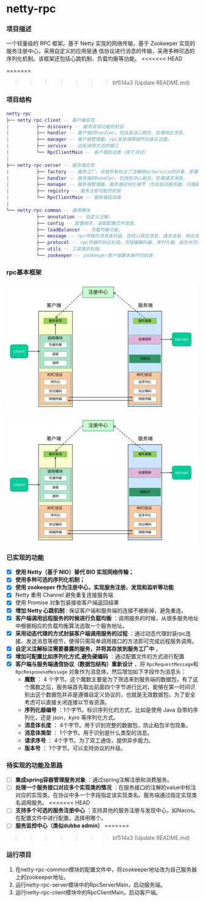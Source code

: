 # netty-rpc
### 项目描述
一个轻量级的 RPC 框架。基于 Netty 实现的网络传输，基于 Zookeeper 实现的服务注册中心，采用自定义的应用层通
信协议进行消息的传输，采用多种可选的序列化机制。该框架还包括心跳机制、负载均衡等功能。
<<<<<<< HEAD

=======
>>>>>>> bf514a3 (Update README.md)

### 项目结构
``` lua
netty-rpc
├── netty-rpc-client -- 客户端实现
|          ├── discovery -- 服务发现功能的封装
|          ├── handler -- 客户端的handler。包括发送心跳包，处理响应消息。
|          ├── manager -- 客户端管理器。rpc具体调用细节封装在这里。
|          ├── service -- 远程调用方法的接口
|          └── RpcClientMain -- 客户端启动类（用于测试）
|
├── netty-rpc-server -- 服务端实现
|          ├── factory -- 服务工厂。存放所有标注了注解@RpcService的对象，即暴露服务的对象。
|          ├── handler -- 服务端的handler。包括检测心跳包，处理请求消息。
|          ├── manager -- 服务端管理器。服务端初始化细节（包括启动服务器、扫描暴露服务等）封装在这里。
|          ├── registry -- 服务注册功能的封装
|          └── RpcClientMain -- 服务端启动类
|
└── netty-rpc-common -- 通用模块
           ├── annotation -- 自定义注解。
           ├── config -- 配置相关，读取配置文件信息。
           ├── loadBalancer -- 负载均衡功能。
           ├── message -- rpc传输的消息体封装。包括心跳包消息、请求消息、响应消息。
           ├── protocol -- rpc传输的协议封装。包括编解码器、序列化器、粘包半包处理器。
           ├── utils -- 工具类的封装。
           └── zookeeper -- zookeeper客户端基本操作的封装
```


### rpc基本框架
![](./images/20220720120625.png)

![](./images/20220720120625.png)


### 已实现的功能
- [x] **使用 Netty（基于 NIO）替代 BIO 实现网络传输；**
- [x] **使用多种可选的序列化机制；**
- [x] **使用 zookeeper 作为注册中心，实现服务注册、发现和监听等功能**
- [x] Netty 重用 Channel 避免重复连接服务端
- [x] 使用 Promise 对象包装接收客户端返回结果
- [x] **增加 Netty 心跳机制** : 保证客户端和服务端的连接不被断掉，避免重连。
- [x] **客户端调用远程服务的时候进行负载均衡** ：调用服务的时候，从很多服务地址中根据相应的负载均衡算法选取一个服务地址。
- [x] **采用动态代理的方式封装客户端调用服务的过程** ：通过动态代理封装rpc连接、发送消息等细节，使得只需简单调用接口的方法即可完成远程服务调用。
- [x] **自定义注解标注需要暴露的服务，并将其存放到服务工厂中** 。
- [x] **增加可配置比如序列化方式,避免硬编码** ：通过配置文件的方式进行配置
- [x] **客户端与服务端通信协议（数据包结构）重新设计** ，将 `RpcRequestMessage`和 `RpcResponeseMessage` 对象作为消息体，然后增加如下字段作为消息头：
  - **魔数** ： 4 个字节。这个魔数主要是为了筛选来到服务端的数据包，有了这个魔数之后，服务端首先取出前面四个字节进行比对，能够在第一时间识别出这个数据包并非是遵循自定义协议的，也就是无效数据包，为了安全考虑可以直接关闭连接以节省资源。
  - **序列化器编号** ：1个字节。标识序列化的方式，比如是使用 Java 自带的序列化，还是 json，kyro 等序列化方式。
  - **消息体长度** ： 4个字节。用于识别完整的数据包，防止粘包半包现象。
  - **消息体类型** ： 1个字节。用于识别是什么类型的消息。
  - **请求序号** ： 4个字节。为了双工通信，提供异步能力。
  - **版本号** ： 1个字节。可以支持协议的升级。
  
### 待实现的功能及思路
- [ ] **集成spring容器管理服务对象** ：通过spring注解注册和消费服务。
- [ ] **处理一个服务接口对应多个实现类的情况** ：在服务接口的注解的value中标注对应的实现类。在协议中多一个字段指定该实现类名。服务端通过指定实现类名调用服务。
<<<<<<< HEAD
- [ ] **支持多个可选的服务注册中心** ：支持其他的服务注册与发现中心，如Nacos。在配置文件中进行配置，选择用哪个。
- [ ] **服务监控中心（类似dubbo admin）**
=======
>>>>>>> bf514a3 (Update README.md)

### 运行项目
1. 在netty-rpc-common模块的配置文件中，将zookeeper地址改为自己服务器上的zookeeper地址。
2. 运行netty-rpc-server模块中的RpcServerMain，启动服务端。
3. 运行netty-rpc-client模块中的RpcClientMain，启动客户端。

